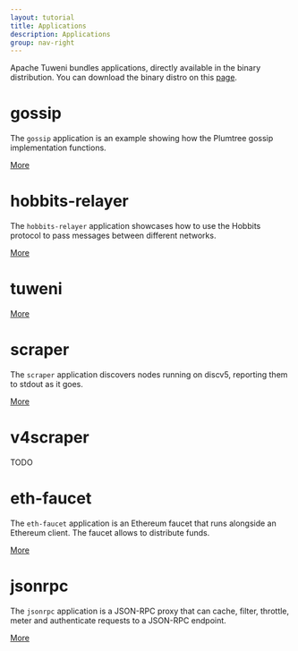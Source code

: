 ```yaml
---
layout: tutorial
title: Applications
description: Applications
group: nav-right
---
```


Apache Tuweni bundles applications, directly available in the binary distribution. You can download the binary distro on this [page](/download).

# gossip

The `gossip` application is an example showing how the Plumtree gossip implementation functions.

[More](/tutorials/apps/gossip)

# hobbits-relayer

The `hobbits-relayer` application showcases how to use the Hobbits protocol to pass messages between different networks.

[More](/tutorials/apps/hobbits-relayer)

# tuweni

[More](/tutorials/apps/tuweni)

# scraper

The `scraper` application discovers nodes running on discv5, reporting them to stdout as it goes.

[More](/tutorials/apps/scraper)

# v4scraper

TODO

# eth-faucet

The `eth-faucet` application is an Ethereum faucet that runs alongside an Ethereum client. The faucet allows to distribute funds.

[More](/tutorials/apps/eth-faucet)

# jsonrpc

The `jsonrpc` application is a JSON-RPC proxy that can cache, filter, throttle, meter and authenticate requests to a JSON-RPC endpoint.

[More](/tutorials/apps/jsonrpc)

